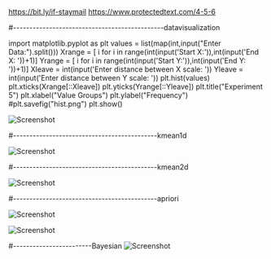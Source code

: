 https://bit.ly/if-staymail
https://www.protectedtext.com/4-5-6






#----------------------------------------------datavisualization

import matplotlib.pyplot as plt
values = list(map(int,input("Enter Data:").split()))
Xrange = [ i for i in range(int(input('Start X:')),int(input('End X: '))+1)]
Yrange = [ i for i in range(int(input('Start Y:')),int(input('End Y: '))+1)]
Xleave = int(input('Enter distance between X scale: '))
Yleave = int(input('Enter distance between Y scale: '))
plt.hist(values)
plt.xticks(Xrange[::Xleave])
plt.yticks(Yrange[::Yleave])
plt.title("Experiment 5")
plt.xlabel("Value Groups")
plt.ylabel("Frequency")
#plt.savefig("hist.png")
plt.show()

![Screenshot](image.png)




#--------------------------------------------kmean1d


![Screenshot](kmean1d.png)



#--------------------------------------------kmean2d

![Screenshot](kmean2d.png)


#--------------------------------------------apriori

![Screenshot](apriori.png)

![Screenshot](apriori2.png)



#------------------------Bayesian
![Screenshot](Bayesian.png)
